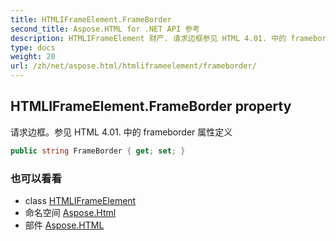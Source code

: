 ```yaml
---
title: HTMLIFrameElement.FrameBorder
second_title: Aspose.HTML for .NET API 参考
description: HTMLIFrameElement 财产. 请求边框参见 HTML 4.01. 中的 frameborder 属性定义
type: docs
weight: 20
url: /zh/net/aspose.html/htmliframeelement/frameborder/
---
```

## HTMLIFrameElement.FrameBorder property

请求边框。参见 HTML 4.01. 中的 frameborder 属性定义

```csharp
public string FrameBorder { get; set; }
```

### 也可以看看

* class [HTMLIFrameElement](../)
* 命名空间 [Aspose.Html](../../htmliframeelement/)
* 部件 [Aspose.HTML](../../../)


